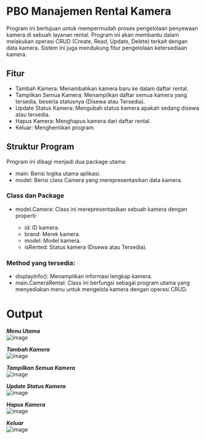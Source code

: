# PBO Manajemen Rental Kamera
Program ini bertujuan untuk mempermudah proses pengelolaan penyewaan kamera di sebuah layanan rental. Program ini akan membantu dalam melakukan operasi CRUD (Create, Read, Update, Delete) terkait dengan data kamera. Sistem ini juga mendukung fitur pengelolaan ketersediaan kamera.

## Fitur
- Tambah Kamera: Menambahkan kamera baru ke dalam daftar rental.
- Tampilkan Semua Kamera: Menampilkan daftar semua kamera yang tersedia, beserta statusnya (Disewa atau Tersedia).
- Update Status Kamera: Mengubah status kamera apakah sedang disewa atau tersedia.
- Hapus Kamera: Menghapus kamera dari daftar rental.
- Keluar: Menghentikan program.

## Struktur Program
Program ini dibagi menjadi dua package utama:

- main: Berisi logika utama aplikasi.
- model: Berisi class Camera yang merepresentasikan data kamera.

### Class dan Package
- model.Camera: Class ini merepresentasikan sebuah kamera dengan properti:

  - id: ID kamera.
  - brand: Merek kamera.
  - model: Model kamera.
  - isRented: Status kamera (Disewa atau Tersedia).

### Method yang tersedia:
  - displayInfo(): Menampilkan informasi lengkap kamera.
- main.CameraRental: Class ini berfungsi sebagai program utama yang menyediakan menu untuk mengelola kamera dengan operasi CRUD.

# Output

***Menu Utama***\
![image](https://github.com/user-attachments/assets/aec4fd3d-058a-46e7-958b-b3f9e4502cc7)


***Tambah Kamera***\
![image](https://github.com/user-attachments/assets/df3dd107-33af-4884-9513-ef343820a11e)


***Tampilkan Semua Kamera***\
![image](https://github.com/user-attachments/assets/d8cd9f51-89f2-4449-b04e-ed68da4e35e4)


***Update Status Kamera***\
![image](https://github.com/user-attachments/assets/887e0f00-cfb8-4fdf-b774-334473fb9e29)


***Hapus Kamera***\
![image](https://github.com/user-attachments/assets/67f13604-9efd-4c5f-8073-eba151626225)


***Keluar***\
![image](https://github.com/user-attachments/assets/e769c47e-3c6e-49ec-af64-e5b67e44f68e)
